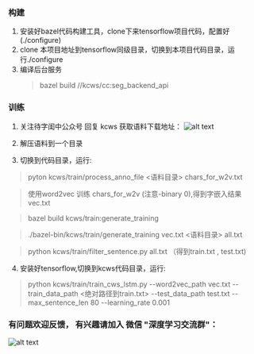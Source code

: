

### 构建

1. 安装好bazel代码构建工具，clone下来tensorflow项目代码，配置好(./configure)
2. clone 本项目地址到tensorflow同级目录，切换到本项目代码目录，运行./configure
3. 编译后台服务 
   > bazel build //kcws/cc:seg_backend_api


### 训练

1. 关注待字闺中公众号 回复 kcws 获取语料下载地址：
   ![alt text]( https://github.com/koth/kcws/blob/master/docs/qrcode_dzgz.jpg?raw=true "待字闺中")
   
2. 解压语料到一个目录

3. 切换到代码目录，运行:
  > pyton kcws/train/process_anno_file <语料目录> chars_for_w2v.txt
  
  > 使用word2vec 训练 chars_for_w2v (注意-binary 0),得到字嵌入结果vec.txt
  
  > bazel build kcws/train:generate_training 
  
  > ./bazel-bin/kcws/train/generate_training vec.txt <语料目录> all.txt
  
  > python kcws/train/filter_sentence.py all.txt  （得到train.txt , test.txt)

4. 安装好tensorflow,切换到kcws代码目录，运行:
  > python kcws/train/train_cws_lstm.py --word2vec_path vec.txt --train_data_path <绝对路径到train.txt> --test_data_path test.txt --max_sentence_len 80 --learning_rate 0.001
  
 
  

### 有问题欢迎反馈， 有兴趣请加入 微信 "深度学习交流群"：

   ![alt text]( https://github.com/koth/kcws/blob/master/docs/dl.jpeg?raw=true "深度学习交流")